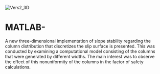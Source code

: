 ![Vers2_3D](https://user-images.githubusercontent.com/89296448/132130771-72a35adf-5629-4e8e-b07b-8d0ecd8521b6.jpg)
# MATLAB-
A new three-dimensional implementation of slope stability regarding the column distribution that discretizes the slip surface is presented. This was conducted by examining a computational model consisting of the columns that were generated by different widths. The main interest was to observe the effect of this nonuniformity of the columns in the factor of safety calculations.

